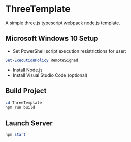 # ThreeTemplate
A simple three.js typescript webpack node.js template.

## Microsoft Windows 10 Setup
* Set PowerShell script execution resistrictions for user:

```PowerShell
Set-ExecutionPolicy RemoteSigned
```

* Install Node.js
* Install Visual Studio Code (optional)

## Build Project
```PowerShell
cd ThreeTemplate
npm run build
```

## Launch Server
```PowerShell
npm start
```
